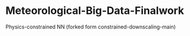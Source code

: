 # Meteorological-Big-Data-Finalwork
Physics-constrained NN (forked form constrained-downscaling-main)
